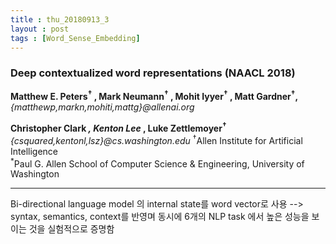 ```yaml
---
title : thu_20180913_3
layout : post
tags : [Word_Sense_Embedding]
---
```


<h3>Deep contextualized word representations (NAACL 2018) </h3>


<p><b>Matthew E. Peters<sup>†</sup> , Mark Neumann<sup>†</sup> , Mohit Iyyer<sup>†</sup> , Matt Gardner<sup>†</sup>,</b><br/>
<em>{matthewp,markn,mohiti,mattg}@allenai.org </em>

<b>Christopher Clark<sup>*</sup> , Kenton Lee<sup>*</sup> , Luke Zettlemoyer<sup>†</sup></b>
<em>{csquared,kentonl,lsz}@cs.washington.edu </em>
<sup>†</sup>Allen Institute for Artificial Intelligence <br/>
<sup>*</sup>Paul G. Allen School of Computer Science & Engineering, University of Washington
 </p>
<hr />
<p>
Bi-directional language model 의 internal state를 word vector로 사용 --> syntax, semantics, context를 반영며 동시에 6개의 NLP task 에서 높은 성능을 보이는 것을 실험적으로 증명함
</p>